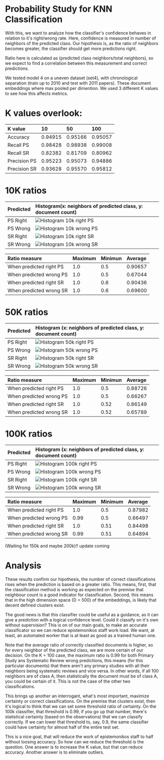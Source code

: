 # Probability Study for KNN Classification

With this, we want to analyze how the classifier's confidence behaves in relation to it's right/wrong rate. Here, confidence is measured in number of neighbors of the predicted class. Our hipothesis is, as the ratio of neighbors becomes greater, the classifier should get more predictions right. 

Ratio here is calculated as (predicted class neighbors/total neighbors), so we expect to find a correlation between this measurement and correct predictions.

We tested model 4 on a uneven dataset (set4), with chronological separation (train up to 2010 and test with 2011 papers). These document embeddings where max pooled per dimention. We used 3 different K values to see how this affects metrics. 

# K values overlook:

| K value | 10 | 50 | 100 |
|:----|:----|:----|:----|
|Accuracy    |0.94915|0.95166|0.95057|
|Recall PS   |0.98428|0.98938|0.99008|
|Recall SR   |0.82382|0.81709|0.80962|
|Precision PS|0.95223|0.95073|0.94886|
|Precision SR|0.93628|0.95570|0.95812|

# 10K ratios

|Predicted|Histogram(x: neighbors of predicted class, y: document count)|
|:--------|:--------|
|PS Right|![Histogram 10k right PS](https://github.com/DiegoAndai/Deep-learning-framework-research/blob/master/Epistemonikos/ModelsEvaluation/PaperClassification/KNNClassification/Probability_study/primary-study_histo_right_10k.png)|
|PS Wrong|![Histogram 10k wrong PS](https://github.com/DiegoAndai/Deep-learning-framework-research/blob/master/Epistemonikos/ModelsEvaluation/PaperClassification/KNNClassification/Probability_study/primary-study_histo_wrong_10k.png)|
|SR Right|![Histogram 10k right SR](https://github.com/DiegoAndai/Deep-learning-framework-research/blob/master/Epistemonikos/ModelsEvaluation/PaperClassification/KNNClassification/Probability_study/systematic-review_histo_right_10k.png)|
|SR Wrong|![Histogram 10k wrong SR](https://github.com/DiegoAndai/Deep-learning-framework-research/blob/master/Epistemonikos/ModelsEvaluation/PaperClassification/KNNClassification/Probability_study/systematic-review_histo_wrong_10k.png)|

|Ratio measure|Maximum|Minimun|Average|
|:------------------|:------|:------|:------|
|When predicted right PS|1.0|0.5|0.90657|
|When predicted wrong PS|1.0|0.5|0.67044|
|When predicted right SR|1.0|0.6|0.90436|
|When predicted wrong SR|1.0|0.6|0.69600|

# 50K ratios

|Predicted|Histogram (x: neighbors of predicted class, y: document count)|
|:--------|:--------|
|PS Right|![Histogram 50k right PS](https://github.com/DiegoAndai/Deep-learning-framework-research/blob/master/Epistemonikos/ModelsEvaluation/PaperClassification/KNNClassification/Probability_study/primary-study_histo_right_50k.png)|
|PS Wrong|![Histogram 50k wrong PS](https://github.com/DiegoAndai/Deep-learning-framework-research/blob/master/Epistemonikos/ModelsEvaluation/PaperClassification/KNNClassification/Probability_study/primary-study_histo_wrong_50k.png)|
|SR Right|![Histogram 50k right SR](https://github.com/DiegoAndai/Deep-learning-framework-research/blob/master/Epistemonikos/ModelsEvaluation/PaperClassification/KNNClassification/Probability_study/systematic-review_histo_right_50k.png)|
|SR Wrong|![Histogram 50k wrong SR](https://github.com/DiegoAndai/Deep-learning-framework-research/blob/master/Epistemonikos/ModelsEvaluation/PaperClassification/KNNClassification/Probability_study/systematic-review_histo_wrong_50k.png)|

|Ratio measure|Maximum|Minimun|Average|
|:------------------|:------|:------|:------|
|When predicted right PS|1.0|0.5|0.88726|
|When predicted wrong PS|1.0|0.5|0.66267|
|When predicted right SR|1.0|0.52|0.86149|
|When predicted wrong SR|1.0|0.52|0.65789|


# 100K ratios

|Predicted|Histogram (x: neighbors of predicted class, y: document count)|
|:--------|:--------|
|PS Right|![Histogram 100k right PS](https://github.com/DiegoAndai/Deep-learning-framework-research/blob/master/Epistemonikos/ModelsEvaluation/PaperClassification/KNNClassification/Probability_study/primary-study_histo_right_100k.png)|
|PS Wrong|![Histogram 100k wrong PS](https://github.com/DiegoAndai/Deep-learning-framework-research/blob/master/Epistemonikos/ModelsEvaluation/PaperClassification/KNNClassification/Probability_study/primary-study_histo_wrong_100k.png)|
|SR Right|![Histogram 100k right SR](https://github.com/DiegoAndai/Deep-learning-framework-research/blob/master/Epistemonikos/ModelsEvaluation/PaperClassification/KNNClassification/Probability_study/systematic-review_histo_right_100k.png)|
|SR Wrong|![Histogram 100k wrong SR](https://github.com/DiegoAndai/Deep-learning-framework-research/blob/master/Epistemonikos/ModelsEvaluation/PaperClassification/KNNClassification/Probability_study/systematic-review_histo_wrong_100k.png)|


|Ratio measure|Maximum|Minimum|Average|
|:------------------|:------|:------|:------|
|When predicted right PS|1.0|0.5|0.87982|
|When predicted wrong PS|0.99|0.5|0.66497|
|When predicted right SR|1.0|0.51|0.84498|
|When predicted wrong SR|0.99|0.51|0.64894|

(Waiting for 150k and maybe 200k)!! update coming


# Analysis

These results confirm our hipothesis, the number of correct classifications rises when the prediction is based on a greater ratio. This means, first, that the classification method is working as expected on the premise that neighbour count is a good indicator for classification. Second, this means that in the high dimension space (D = 500) of the embeddings, is likely that decent defined clusters exist.

The good news is that this classifier could be useful as a guidance, as it can give a prediction with a logical confidence level. Could it classify on it's own without supervision? This is on of our main goals, to make an accurate classificator so we can reduce epistemonikos staff work load. We want, at least, an automated worker that is at least as good as a trained human one.

Note that the average ratio of correctly classified documents is higher, so for every neighbor of the predicted class, we are more certain of our decision. On the K = 100 case, the maximum ratio is 0.99 for both Primary Study ans Systematic Review wrong predictions, this means (for this particular documents) that there aren't any primary studies with all their neighbors being systematic reviews and vice versa. In other words, if all 100 neighbors are of class A, then statistically the document must be of class A, you could be certain of it. This is not the case of the other two classifications.

This brings up another an interrogant, what's most important, maximize certainty or correct classifications. On the premise that clusters exist, then it's logical to think that we can set some threshold ratio of certainty. On the 100k classifier, that threshold is 0.99, if you go up that number, there's statistical certainty (based on the observations) that we can classify correctly. If we can lower that threshold to, say, 0.9, the same classifier could have certainty for almost half of the entire test set.

This is a nice goal, that will reduce the work of epistemonikos staff to half without loosing accuracy. So how can we reduce the threshold is the question. One answer is to increase the K value, but that can reduce accuracy. Another answer is to eliminate outliers.


